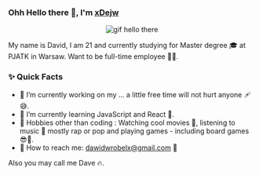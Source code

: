 ### Ohh Hello there 👋, I'm [xDejw](https://github.com/xDejw)
<p align="center">
  <img src="https://user-images.githubusercontent.com/74014874/177049862-6ea3d534-eac2-4e8c-bde1-ccdae919415d.gif" alt="gif hello there"/>
</p>
<p>
  My name is David, I am 21 and currently studying for Master degree 🎓 at PJATK in Warsaw. Want to be full-time employee 🧑‍💼.
</p>


### ✨ Quick Facts

- 🔭 I’m currently working on my ... a little free time will not hurt anyone 🩹😅.
- 🌱 I’m currently learning JavaScript and React 💪.
- 🎿 Hobbies other than coding : Watching cool movies 👀, listening to music 🎵 mostly rap or pop and playing games - including board games 😎🎲.
- 📮 How to reach me: dawidwrobelx@gmail.com 🤙

Also you may call me Dave 🔥.

